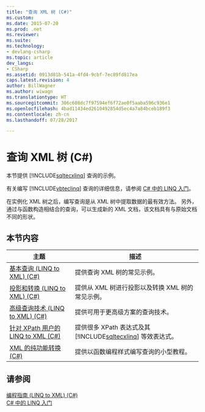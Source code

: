 ```yaml
---
title: "查询 XML 树 (C#)"
ms.custom: 
ms.date: 2015-07-20
ms.prod: .net
ms.reviewer: 
ms.suite: 
ms.technology:
- devlang-csharp
ms.topic: article
dev_langs:
- CSharp
ms.assetid: 0913d81b-541a-4fd4-9cbf-7ec89fd817ea
caps.latest.revision: 4
author: BillWagner
ms.author: wiwagn
ms.translationtype: HT
ms.sourcegitcommit: 306c608dc7f97594ef6f72ae0f5aaba596c936e1
ms.openlocfilehash: 4bad11434ed2610492854d5ec4a7a84bceb189f3
ms.contentlocale: zh-cn
ms.lasthandoff: 07/28/2017

---
```

# <a name="querying-xml-trees-c"></a>查询 XML 树 (C#)
本节提供 [!INCLUDE[sqltecxlinq](~/includes/sqltecxlinq-md.md)] 查询的示例。  
  
 有关编写 [!INCLUDE[vbteclinq](~/includes/vbteclinq-md.md)] 查询的详细信息，请参阅 [C# 中的 LINQ 入门](../../../../csharp/programming-guide/concepts/linq/getting-started-with-linq.md)。  
  
 在实例化 XML 树之后，编写查询是从 XML 树中提取数据的最有效方法。 另外，通过与函数构造相结合的查询，可以生成新的 XML 文档，该文档具有与原始文档不同的形状。  
  
## <a name="in-this-section"></a>本节内容  
  
|主题|描述|  
|-----------|-----------------|  
|[基本查询 (LINQ to XML) (C#)](../../../../csharp/programming-guide/concepts/linq/basic-queries-linq-to-xml.md)|提供查询 XML 树的常见示例。|  
|[投影和转换 (LINQ to XML) (C#)](../../../../csharp/programming-guide/concepts/linq/projections-and-transformations-linq-to-xml.md)|提供从 XML 树进行投影以及转换 XML 树的常见示例。|  
|[高级查询技术 (LINQ to XML) (C#)](../../../../csharp/programming-guide/concepts/linq/advanced-query-techniques-linq-to-xml.md)|提供可用于更高级方案的查询技术。|  
|[针对 XPath 用户的 LINQ to XML (C#)](../../../../csharp/programming-guide/concepts/linq/linq-to-xml-for-xpath-users.md)|提供很多 XPath 表达式及其 [!INCLUDE[sqltecxlinq](~/includes/sqltecxlinq-md.md)] 等效表达式。|  
|[XML 的纯功能转换 (C#)](../../../../csharp/programming-guide/concepts/linq/pure-functional-transformations-of-xml.md)|提供以函数编程样式编写查询的小型教程。|  
  
## <a name="see-also"></a>请参阅  
 [编程指南 (LINQ to XML) (C#)](../../../../csharp/programming-guide/concepts/linq/programming-guide-linq-to-xml.md)   
 [C# 中的 LINQ 入门](../../../../csharp/programming-guide/concepts/linq/getting-started-with-linq.md)

